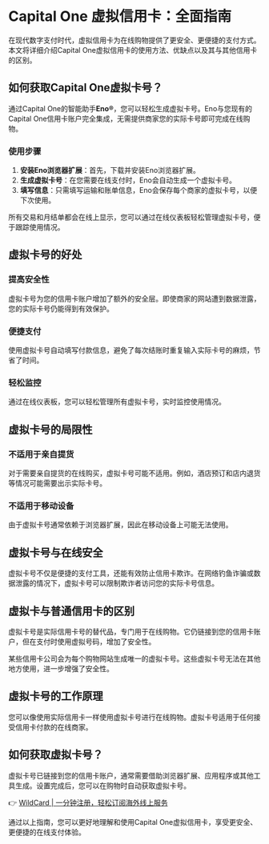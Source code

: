 # Capital One 虚拟信用卡：全面指南

在现代数字支付时代，虚拟信用卡为在线购物提供了更安全、更便捷的支付方式。本文将详细介绍Capital One虚拟信用卡的使用方法、优缺点以及其与其他信用卡的区别。

## 如何获取Capital One虚拟卡号？

通过Capital One的智能助手**Eno®**，您可以轻松生成虚拟卡号。Eno与您现有的Capital One信用卡账户完全集成，无需提供商家您的实际卡号即可完成在线购物。

### 使用步骤
1. **安装Eno浏览器扩展**：首先，下载并安装Eno浏览器扩展。
2. **生成虚拟卡号**：在您需要在线支付时，Eno会自动生成一个虚拟卡号。
3. **填写信息**：只需填写运输和账单信息，Eno会保存每个商家的虚拟卡号，以便下次使用。

所有交易和月结单都会在线上显示，您可以通过在线仪表板轻松管理虚拟卡号，便于跟踪使用情况。

## 虚拟卡号的好处

### 提高安全性
虚拟卡号为您的信用卡账户增加了额外的安全层。即使商家的网站遭到数据泄露，您的实际卡号仍能得到有效保护。

### 便捷支付
使用虚拟卡号自动填写付款信息，避免了每次结账时重复输入实际卡号的麻烦，节省了时间。

### 轻松监控
通过在线仪表板，您可以轻松管理所有虚拟卡号，实时监控使用情况。

## 虚拟卡号的局限性

### 不适用于亲自提货
对于需要亲自提货的在线购买，虚拟卡号可能不适用。例如，酒店预订和店内退货等情况可能需要出示实际卡号。

### 不适用于移动设备
由于虚拟卡号通常依赖于浏览器扩展，因此在移动设备上可能无法使用。

## 虚拟卡号与在线安全

虚拟卡号不仅是便捷的支付工具，还能有效防止信用卡欺诈。在网络钓鱼诈骗或数据泄露的情况下，虚拟卡号可以限制欺诈者访问您的实际卡号信息。

## 虚拟卡与普通信用卡的区别

虚拟卡号是实际信用卡号的替代品，专门用于在线购物。它仍链接到您的信用卡账户，但在支付时使用虚拟号码，增加了安全性。

某些信用卡公司会为每个购物网站生成唯一的虚拟卡号。这些虚拟卡号无法在其他地方使用，进一步增强了安全性。

## 虚拟卡号的工作原理

您可以像使用实际信用卡一样使用虚拟卡号进行在线购物。虚拟卡号适用于任何接受信用卡付款的在线商家。

## 如何获取虚拟卡号？

虚拟卡号已链接到您的信用卡账户，通常需要借助浏览器扩展、应用程序或其他工具生成。设置完成后，您可以在购物时自动获取虚拟卡号。

👉 [WildCard | 一分钟注册，轻松订阅海外线上服务](https://bbtdd.com/WildCard)

通过以上指南，您可以更好地理解和使用Capital One虚拟信用卡，享受更安全、更便捷的在线支付体验。